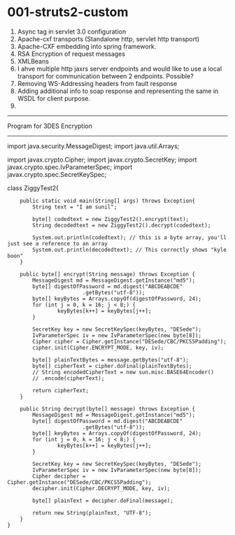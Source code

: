 001-struts2-custom
==================

1. Async tag in servlet 3.0 configuration
2. Apache-cxf transports (Standalone http, servlet http transport)
3. Apache-CXF embedding into spring framework.
4. RSA Encryption of request messages
5. XMLBeans
6. I ahve multiple http jaxrs server endpoints and would like to use a local transport for communication between 2 endpoints. Possible?
7. Removing WS-Addressing headers from fault response
8. Adding additional info to soap response and representing the same in WSDL for client purpose.
9. 


****************************************************************************************************
Program for 3DES Encryption
****************************************************************************************************
import java.security.MessageDigest;
import java.util.Arrays;

import javax.crypto.Cipher;
import javax.crypto.SecretKey;
import javax.crypto.spec.IvParameterSpec;
import javax.crypto.spec.SecretKeySpec;



class ZiggyTest2{


        public static void main(String[] args) throws Exception{  
            String text = "I am sunil";

            byte[] codedtext = new ZiggyTest2().encrypt(text);
            String decodedtext = new ZiggyTest2().decrypt(codedtext);

            System.out.println(codedtext); // this is a byte array, you'll just see a reference to an array
            System.out.println(decodedtext); // This correctly shows "kyle boon"
        }

        public byte[] encrypt(String message) throws Exception {
            MessageDigest md = MessageDigest.getInstance("md5");
            byte[] digestOfPassword = md.digest("ABCDEABCDE"
                            .getBytes("utf-8"));
            byte[] keyBytes = Arrays.copyOf(digestOfPassword, 24);
            for (int j = 0, k = 16; j < 8;) {
                    keyBytes[k++] = keyBytes[j++];
            }

            SecretKey key = new SecretKeySpec(keyBytes, "DESede");
            IvParameterSpec iv = new IvParameterSpec(new byte[8]);
            Cipher cipher = Cipher.getInstance("DESede/CBC/PKCS5Padding");
            cipher.init(Cipher.ENCRYPT_MODE, key, iv);

            byte[] plainTextBytes = message.getBytes("utf-8");
            byte[] cipherText = cipher.doFinal(plainTextBytes);
            // String encodedCipherText = new sun.misc.BASE64Encoder()
            // .encode(cipherText);

            return cipherText;
        }

        public String decrypt(byte[] message) throws Exception {
            MessageDigest md = MessageDigest.getInstance("md5");
            byte[] digestOfPassword = md.digest("ABCDEABCDE"
                            .getBytes("utf-8"));
            byte[] keyBytes = Arrays.copyOf(digestOfPassword, 24);
            for (int j = 0, k = 16; j < 8;) {
                    keyBytes[k++] = keyBytes[j++];
            }

            SecretKey key = new SecretKeySpec(keyBytes, "DESede");
            IvParameterSpec iv = new IvParameterSpec(new byte[8]);
            Cipher decipher = Cipher.getInstance("DESede/CBC/PKCS5Padding");
            decipher.init(Cipher.DECRYPT_MODE, key, iv);

            byte[] plainText = decipher.doFinal(message);

            return new String(plainText, "UTF-8");
        }
    }
